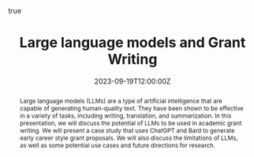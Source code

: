---
abstract: Large language models (LLMs) are a type of artificial intelligence that are capable of generating human-quality text. They have been shown to be effective in a variety of tasks, including writing, translation, and summarization. In this presentation, we will discuss the potential of LLMs to be used in academic grant writing. We will present a case study that uses ChatGPT and Bard to generate early career style grant proposals. We will also discuss the limitations of LLMs, as well as some potential use cases and future directions for research.

address:
  city: Boston
  country: United States
  postcode: "02118"
  region: MA
  street: ''
all_day: false
date: "2023-09-19T12:00:00Z"
date_end: "2023-09-19T13:00:00Z"
event: "General Internal Medicine: Research in Progress"
featured: true 
image:
  caption: ''
  focal_point: Right
location: Boston University, School of Medicine
math: true
publishDate: "2023-12-03T00:00:00Z"
tags:
  - LLMs
  - Workshop
  
title: Large language models and Grant Writing
url_code: ""
url_pdf: ""
url_slides: "SMALL_LLMs in Academic Grant Writing.pdf"
url_video: ""
---
